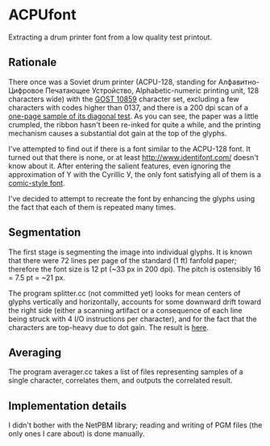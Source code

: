 # ACPUfont

Extracting a drum printer font from a low quality test printout.

## Rationale

There once was a Soviet drum printer (ACPU-128, standing for Алфавитно-Цифровое Печатающее Устройство, Alphabetic-numeric printing unit, 128 characters wide)  with the [GOST 10859](http://en.wikipedia.org/wiki/GOST_10859) character set, excluding a few characters with codes higher than 0137, and there is a 200 dpi scan of a [one-page sample of its diagonal test](http://mailcom.com/besm6/ACPU-128.jpg).
As you can see, the paper was a little crumpled, the ribbon hasn't been re-inked for quite a while, and the printing mechanism causes a substantial dot gain at the top of the glyphs.

I've attempted to find out if there is a font similar to the ACPU-128 font. It turned out that there is none, or at least http://www.identifont.com/ doesn't know about it. After entering the salient features, even ignoring the approximation of Y with the Cyrillic У, the only font satisfying all of them is a [comic-style font](http://www.identifont.com/identify?15+.+1KT+6ZR+1L1+11+53K+19+4Y+6XA+4C+DI+1KJ+1QY+1T+9Z).

I've decided to attempt to recreate the font by enhancing the glyphs using the fact that each of them is repeated many times.

## Segmentation

The first stage is segmenting the image into individual glyphs.  It is known that there were 72 lines per page of the standard (1 ft) fanfold paper; therefore the font size is 12 pt (~33 px in 200 dpi). The pitch is ostensibly 16 = 7.5 pt = ~21 px.

The program splitter.cc (not committed yet) looks for mean centers of glyphs vertically and horizontally, accounts for some downward drift toward the right side (either a scanning artifact or a consequence of each line being struck with 4 I/O instructions per character), and for the fact that the characters are top-heavy due to dot gain. The result is [here](http://mailcom.com/besm6/acpu/tiles.zip). 

## Averaging 

The program averager.cc takes a list of files representing samples of a single character, correlates them, and outputs the correlated result. 

## Implementation details

I didn't bother with the NetPBM library; reading and writing of PGM files (the only ones I care about) is done manually.



